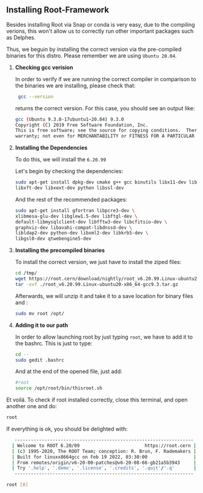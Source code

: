 ## Installing Root-Framework

Besides installing Root via Snap or conda is very easy, due to the compiling verions, this won't allow us to correctly run other important packages such as Delphes. 

Thus, we beguin by installing the correct version via the pre-compiled binaries for this distro. Please remember we are using `Ubuntu 20.04`.

1. **Checking  gcc verision**
   
   In order to verify if we are running the correct compiler in comparison to the binaries we are installing, please check that:
   
   ```bash
    gcc --version
   ```
   
   returns the correct version. For this case, you should see an output like:
   
   ```bash
   gcc (Ubuntu 9.3.0-17ubuntu1~20.04) 9.3.0
   Copyright (C) 2019 Free Software Foundation, Inc.
   This is free software; see the source for copying conditions.  There is NO
   warranty; not even for MERCHANTABILITY or FITNESS FOR A PARTICULAR PURPOSE.
   
   ```

2. **Installing the Dependencies**
   
   To do this, we will install the `6.20.99`
   
   Let's begin by checking the dependencies:
   
   ```bash
   sudo apt-get install dpkg-dev cmake g++ gcc binutils libx11-dev libxpm-dev \
   libxft-dev libxext-dev python libssl-dev
   ```
   
   And the rest of the recommended packages:
   
   ```bash
   sudo apt-get install gfortran libpcre3-dev \
   xlibmesa-glu-dev libglew1.5-dev libftgl-dev \
   default-libmysqlclient-dev libfftw3-dev libcfitsio-dev \
   graphviz-dev libavahi-compat-libdnssd-dev \
   libldap2-dev python-dev libxml2-dev libkrb5-dev \
   libgsl0-dev qtwebengine5-dev
   ```

3. **Installing the precompiled binaries**
   
   To install the correct version, we just have to install the ziped files:
   
   ```bash
   cd /tmp/
   wget https://root.cern/download/nightly/root_v6.20.99.Linux-ubuntu20-x86_64-gcc9.3.tar.gz
   tar -xvf ./root_v6.20.99.Linux-ubuntu20-x86_64-gcc9.3.tar.gz
   ```
   
   Afterwards, we will unzip it and take it to a save location for binary files and :
   
   ```bash
   sudo mv root /opt/
   ```

4. **Adding it to our path**
   
   In order to allow launching root by just typing `root`, we have to add it to the bashrc. This is just to type:
   
   ```bash
   cd --
   sudo gedit .bashrc
   ```
   
   And at the end of the opened file, just add:
   
   ```bash
   #root
   source /opt/root/bin/thisroot.sh   
   ```

Et voilá. To check if root installed correctly, close this terminal, and open another one and do:

```bash
root
```

If everything is ok, you should be delighted with:

```bash
   ------------------------------------------------------------------
  | Welcome to ROOT 6.20/09                        https://root.cern |
  | (c) 1995-2020, The ROOT Team; conception: R. Brun, F. Rademakers |
  | Built for linuxx8664gcc on Feb 19 2022, 03:30:00                 |
  | From remotes/origin/v6-20-00-patches@v6-20-08-66-gb21a5b3943     |
  | Try '.help', '.demo', '.license', '.credits', '.quit'/'.q'       |
   ------------------------------------------------------------------

root [0] 


```


